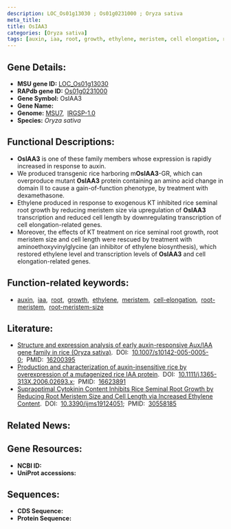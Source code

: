 ```yaml
---
description: LOC_Os01g13030 ; Os01g0231000 ; Oryza sativa
meta_title:
title: OsIAA3
categories: [Oryza sativa]
tags: [auxin, iaa, root, growth, ethylene, meristem, cell elongation, root meristem, root meristem size]
---
```


## Gene Details:
- **MSU gene ID:** [LOC_Os01g13030](http://rice.uga.edu/cgi-bin/ORF_infopage.cgi?orf=LOC_Os01g13030)  
- **RAPdb gene ID:** [Os01g0231000](https://rapdb.dna.affrc.go.jp/locus/?name=Os01g0231000)  
- **Gene Symbol:** OsIAA3
- **Gene Name:**
- **Genome:**  [MSU7](http://rice.uga.edu/),&nbsp;&nbsp;[IRGSP-1.0](https://rapdb.dna.affrc.go.jp/download/irgsp1.html)
- **Species:** *Oryza sativa*

## Functional Descriptions:
   - **OsIAA3** is one of these family members whose expression is rapidly increased in response to auxin.
   - We produced transgenic rice harboring m**OsIAA3**-GR, which can overproduce mutant **OsIAA3** protein containing an amino acid change in domain II to cause a gain-of-function phenotype, by treatment with dexamethasone.
   - Ethylene produced in response to exogenous KT inhibited rice seminal root growth by reducing meristem size via upregulation of **OsIAA3** transcription and reduced cell length by downregulating transcription of cell elongation-related genes.
   - Moreover, the effects of KT treatment on rice seminal root growth, root meristem size and cell length were rescued by treatment with aminoethoxyvinylglycine (an inhibitor of ethylene biosynthesis), which restored ethylene level and transcription levels of **OsIAA3** and cell elongation-related genes.

## Function-related keywords:
   - [auxin](/tags/auxin/),&nbsp;&nbsp;[iaa](/tags/iaa/),&nbsp;&nbsp;[root](/tags/root/),&nbsp;&nbsp;[growth](/tags/growth/),&nbsp;&nbsp;[ethylene](/tags/ethylene/),&nbsp;&nbsp;[meristem](/tags/meristem/),&nbsp;&nbsp;[cell-elongation](/tags/cell-elongation/),&nbsp;&nbsp;[root-meristem](/tags/root-meristem/),&nbsp;&nbsp;[root-meristem-size](/tags/root-meristem-size/)

## Literature:
   - [Structure and expression analysis of early auxin-responsive Aux/IAA gene family in rice (Oryza sativa)](https://www.doi.org/10.1007/s10142-005-0005-0).&nbsp;&nbsp;DOI:&nbsp;&nbsp;[10.1007/s10142-005-0005-0](https://www.doi.org/10.1007/s10142-005-0005-0);&nbsp;&nbsp;PMID:&nbsp;&nbsp;[16200395](https://pubmed.ncbi.nlm.nih.gov/16200395/)
   - [Production and characterization of auxin-insensitive rice by overexpression of a mutagenized rice IAA protein](https://www.doi.org/10.1111/j.1365-313X.2006.02693.x).&nbsp;&nbsp;DOI:&nbsp;&nbsp;[10.1111/j.1365-313X.2006.02693.x](https://www.doi.org/10.1111/j.1365-313X.2006.02693.x);&nbsp;&nbsp;PMID:&nbsp;&nbsp;[16623891](https://pubmed.ncbi.nlm.nih.gov/16623891/)
   - [Supraoptimal Cytokinin Content Inhibits Rice Seminal Root Growth by Reducing Root Meristem Size and Cell Length via Increased Ethylene Content](https://www.doi.org/10.3390/ijms19124051).&nbsp;&nbsp;DOI:&nbsp;&nbsp;[10.3390/ijms19124051](https://www.doi.org/10.3390/ijms19124051);&nbsp;&nbsp;PMID:&nbsp;&nbsp;[30558185](https://pubmed.ncbi.nlm.nih.gov/30558185/)

## Related News:

## Gene Resources:
- **NCBI ID:**  []()
- **UniProt accessions:** [](https://www.uniprot.org/uniprotkb//entry)

## Sequences:
- **CDS Sequence:**
- **Protein Sequence:**
